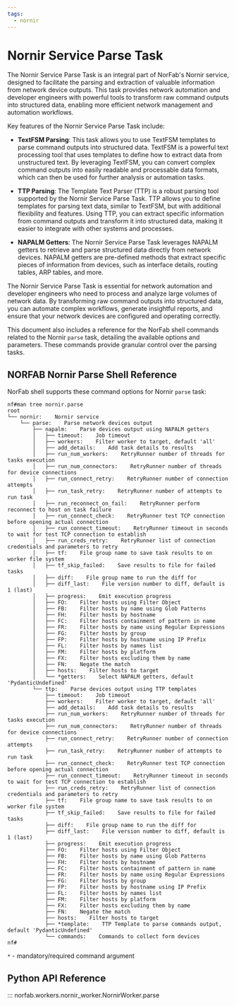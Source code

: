 ```yaml
---
tags:
  - nornir
---
```


# Nornir Service Parse Task

The Nornir Service Parse Task is an integral part of NorFab's Nornir service, designed to facilitate the parsing and extraction of valuable information from network device outputs. This task provides network automation and developer engineers with powerful tools to transform raw command outputs into structured data, enabling more efficient network management and automation workflows.

Key features of the Nornir Service Parse Task include:

- **TextFSM Parsing**: This task allows you to use TextFSM templates to parse command outputs into structured data. TextFSM is a powerful text processing tool that uses templates to define how to extract data from unstructured text. By leveraging TextFSM, you can convert complex command outputs into easily readable and processable data formats, which can then be used for further analysis or automation tasks.

- **TTP Parsing**: The Template Text Parser (TTP) is a robust parsing tool supported by the Nornir Service Parse Task. TTP allows you to define templates for parsing text data, similar to TextFSM, but with additional flexibility and features. Using TTP, you can extract specific information from command outputs and transform it into structured data, making it easier to integrate with other systems and processes.

- **NAPALM Getters**: The Nornir Service Parse Task leverages NAPALM getters to retrieve and parse structured data directly from network devices. NAPALM getters are pre-defined methods that extract specific pieces of information from devices, such as interface details, routing tables, ARP tables, and more.

The Nornir Service Parse Task is essential for network automation and developer engineers who need to process and analyze large volumes of network data. By transforming raw command outputs into structured data, you can automate complex workflows, generate insightful reports, and ensure that your network devices are configured and operating correctly.

This document also includes a reference for the NorFab shell commands related to the Nornir `parse` task, detailing the available options and parameters. These commands provide granular control over the parsing tasks.

## NORFAB Nornir Parse Shell Reference

NorFab shell supports these command options for Nornir `parse` task:

```
nf#man tree nornir.parse
root
└── nornir:    Nornir service
    └── parse:    Parse network devices output
        ├── napalm:    Parse devices output using NAPALM getters
        │   ├── timeout:    Job timeout
        │   ├── workers:    Filter worker to target, default 'all'
        │   ├── add_details:    Add task details to results
        │   ├── run_num_workers:    RetryRunner number of threads for tasks execution
        │   ├── run_num_connectors:    RetryRunner number of threads for device connections
        │   ├── run_connect_retry:    RetryRunner number of connection attempts
        │   ├── run_task_retry:    RetryRunner number of attempts to run task
        │   ├── run_reconnect_on_fail:    RetryRunner perform reconnect to host on task failure
        │   ├── run_connect_check:    RetryRunner test TCP connection before opening actual connection
        │   ├── run_connect_timeout:    RetryRunner timeout in seconds to wait for test TCP connection to establish
        │   ├── run_creds_retry:    RetryRunner list of connection credentials and parameters to retry
        │   ├── tf:    File group name to save task results to on worker file system
        │   ├── tf_skip_failed:    Save results to file for failed tasks
        │   ├── diff:    File group name to run the diff for
        │   ├── diff_last:    File version number to diff, default is 1 (last)
        │   ├── progress:    Emit execution progress
        │   ├── FO:    Filter hosts using Filter Object
        │   ├── FB:    Filter hosts by name using Glob Patterns
        │   ├── FH:    Filter hosts by hostname
        │   ├── FC:    Filter hosts containment of pattern in name
        │   ├── FR:    Filter hosts by name using Regular Expressions
        │   ├── FG:    Filter hosts by group
        │   ├── FP:    Filter hosts by hostname using IP Prefix
        │   ├── FL:    Filter hosts by names list
        │   ├── FM:    Filter hosts by platform
        │   ├── FX:    Filter hosts excluding them by name
        │   ├── FN:    Negate the match
        │   ├── hosts:    Filter hosts to target
        │   └── *getters:    Select NAPALM getters, default 'PydanticUndefined'
        └── ttp:    Parse devices output using TTP templates
            ├── timeout:    Job timeout
            ├── workers:    Filter worker to target, default 'all'
            ├── add_details:    Add task details to results
            ├── run_num_workers:    RetryRunner number of threads for tasks execution
            ├── run_num_connectors:    RetryRunner number of threads for device connections
            ├── run_connect_retry:    RetryRunner number of connection attempts
            ├── run_task_retry:    RetryRunner number of attempts to run task
            ├── run_connect_check:    RetryRunner test TCP connection before opening actual connection
            ├── run_connect_timeout:    RetryRunner timeout in seconds to wait for test TCP connection to establish
            ├── run_creds_retry:    RetryRunner list of connection credentials and parameters to retry
            ├── tf:    File group name to save task results to on worker file system
            ├── tf_skip_failed:    Save results to file for failed tasks
            ├── diff:    File group name to run the diff for
            ├── diff_last:    File version number to diff, default is 1 (last)
            ├── progress:    Emit execution progress
            ├── FO:    Filter hosts using Filter Object
            ├── FB:    Filter hosts by name using Glob Patterns
            ├── FH:    Filter hosts by hostname
            ├── FC:    Filter hosts containment of pattern in name
            ├── FR:    Filter hosts by name using Regular Expressions
            ├── FG:    Filter hosts by group
            ├── FP:    Filter hosts by hostname using IP Prefix
            ├── FL:    Filter hosts by names list
            ├── FM:    Filter hosts by platform
            ├── FX:    Filter hosts excluding them by name
            ├── FN:    Negate the match
            ├── hosts:    Filter hosts to target
            ├── *template:    TTP Template to parse commands output, default 'PydanticUndefined'
            └── commands:    Commands to collect form devices
nf#
```

``*`` - mandatory/required command argument

## Python API Reference

::: norfab.workers.nornir_worker.NornirWorker.parse